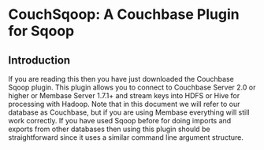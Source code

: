<a id="hadoop-plugin"></a>

# CouchSqoop: A Couchbase Plugin for Sqoop

<a id="hadoop-plugin-preface"></a>

## Introduction

If you are reading this then you have just downloaded the Couchbase Sqoop
plugin. This plugin allows you to connect to Couchbase Server 2.0 or higher or
Membase Server 1.7.1+ and stream keys into HDFS or Hive for processing with
Hadoop. Note that in this document we will refer to our database as Couchbase,
but if you are using Membase everything will still work correctly. If you have
used Sqoop before for doing imports and exports from other databases then using
this plugin should be straightforward since it uses a similar command line
argument structure.

<a id="hadoop-plugin-background"></a>

